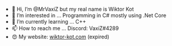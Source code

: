- 👋 Hi, I’m @MrVaxiZ but my real name is Wiktor Kot                                                                                                                                                                                                                                                                  
- 👀 I’m interested in ... Programming in C# mostly using .Net Core 
- 🌱 I’m currently learning ... C++
- 📫 How to reach me ... Discord: VaxiZ#4289 
- :heart_eyes: My website: [wiktor-kot.com](https://wiktor-kot.com/) (expired)
 

